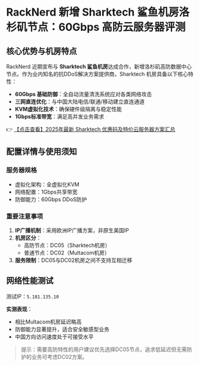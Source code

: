 # RackNerd 新增 Sharktech 鲨鱼机房洛杉矶节点：60Gbps 高防云服务器评测

## 核心优势与机房特点

RackNerd 近期宣布与 **Sharktech 鲨鱼机房**达成合作，新增洛杉矶高防数据中心节点。作为业内知名的抗DDoS解决方案提供商，Sharktech 机房具备以下核心特性：

- **60Gbps 基础防御**：全自动流量清洗系统应对各类网络攻击
- **三网直连优化**：与中国大陆电信/联通/移动建立直连通道
- **KVM虚拟化技术**：确保硬件级隔离与稳定性能
- **1Gbps标准带宽**：满足高并发业务需求

👉 [【点击查看】2025年最新 Sharktech 优惠码及特价云服务器方案汇总](https://bit.ly/Sharktech)

## 配置详情与使用须知

### 服务器规格
- 虚拟化架构：全虚拟化KVM
- 网络配置：1Gbps共享带宽
- 防御能力：60Gbps DDoS防护

### 重要注意事项
1. **IP广播机制**：采用欧洲IP广播方案，非原生美国IP
2. **机房区分**：
   - 高防节点：DC05（Sharktech机房）
   - 普通节点：DC02（Multacom机房）
3. **服务限制**：DC05与DC02机房之间不支持互相迁移

## 网络性能测试
测试IP：`5.181.135.10`

**实测表现**：
- 相比Multacom机房延迟略高
- 防御能力显著提升，适合安全敏感型业务
- 中国方向访问速度处于可接受水平

> 提示：需要高防特性的用户建议优先选择DC05节点，追求低延迟但无需防护的业务可考虑DC02方案。
